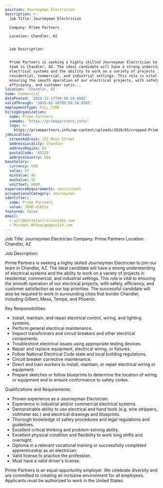 ```yaml
---
position: Journeyman Electrician
description: >-
  Job Title: Journeyman Electrician

  Company: Prime Partners

  Location: Chandler, AZ


  Job Description:


  Prime Partners is seeking a highly skilled Journeyman Electrician to join our
  team in Chandler, AZ. The ideal candidate will have a strong understanding of
  electrical systems and the ability to work on a variety of projects in
  residential, commercial, and industrial settings. This role is vital to
  ensuring the smooth operation of our electrical projects, with safety,
  efficiency, and customer satis...
location: 'Chandler, AZ'
team: Commercial
datePosted: '2024-12-17T09:58:18.950Z'
validThrough: '2025-01-18T09:58:18.950Z'
employmentType: FULL_TIME
hiringOrganization:
  name: Prime Partners
  sameAs: 'https://primepartners.info/'
  logo: >-
    https://primepartners.info/wp-content/uploads/2020/05/cropped-Prime-Partners-Logo-NO-BG-1-1.png
jobLocation:
  streetAddress: 123 Main Street
  addressLocality: Chandler
  addressRegion: AZ
  postalCode: '85225'
  addressCountry: USA
baseSalary:
  currency: USD
  value: 47
  minValue: 40
  maxValue: 55
  unitText: HOUR
experienceRequirements: seniorLevel
occupationalCategory: Journeyman
identifier:
  name: Prime Partners
  value: JOUR-al0ztx
featured: false
email:
  - will@bestelectricianjobs.com
  - Michael.Mckeaige@pes123.com
---
```




Job Title: Journeyman Electrician
Company: Prime Partners
Location: Chandler, AZ

Job Description:

Prime Partners is seeking a highly skilled Journeyman Electrician to join our team in Chandler, AZ. The ideal candidate will have a strong understanding of electrical systems and the ability to work on a variety of projects in residential, commercial, and industrial settings. This role is vital to ensuring the smooth operation of our electrical projects, with safety, efficiency, and customer satisfaction as our top priorities. The successful candidate will also be required to work in surrounding cities that border Chandler, including Gilbert, Mesa, Tempe, and Phoenix.

Key Responsibilities:

- Install, maintain, and repair electrical control, wiring, and lighting systems.
- Perform general electrical maintenance.
- Inspect transformers and circuit breakers and other electrical components.
- Troubleshoot electrical issues using appropriate testing devices.
- Repair and replace equipment, electrical wiring, or fixtures.
- Follow National Electrical Code state and local building regulations.
- Circuit breaker corrective maintenance.
- Direct and train workers to install, maintain, or repair electrical wiring or equipment.
- Prepare sketches or follow blueprints to determine the location of wiring or equipment and to ensure conformance to safety codes.

Qualifications and Requirements:

- Proven experience as a Journeyman Electrician. 
- Experience in industrial and/or commercial electrical systems.
- Demonstrable ability to use electrical and hand tools (e.g. wire strippers, voltmeter etc.) and electrical drawings and blueprints.
- Thorough knowledge of safety procedures and legal regulations and guidelines.
- Excellent critical thinking and problem-solving ability.
- Excellent physical condition and flexibility to work long shifts and overnight.
- Diploma in a relevant vocational training or successfully completed apprenticeship as an electrician.
- Valid license to practice the profession.
- Must have a valid driver's license.

Prime Partners is an equal opportunity employer. We celebrate diversity and are committed to creating an inclusive environment for all employees. Applicants must be authorized to work in the United States.
